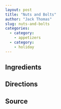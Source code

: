 ```yaml
---
layout: post
title: "Nuts and Bolts"
author: "Jack Thomas"
slug: nuts-and-bolts
categories:
  - category:
    - appetizers
  - category:
    - holiday
---
```


## Ingredients

## Directions

## Source
